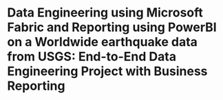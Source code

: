 # Data Engineering using Microsoft Fabric and Reporting using PowerBI on a Worldwide earthquake data from USGS: End-to-End Data Engineering Project with Business Reporting
